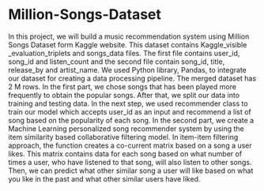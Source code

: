 # Million-Songs-Dataset
In this project, we will build a music recommendation system using Million Songs Dataset form Kaggle website. This dataset contains Kaggle_visible _evaluation_triplets and songs_data files. The first file contains user_id, song_id and listen_count and the second file contain song_id, title, release_by and artist_name. We used Python library, Pandas, to integrate our dataset for creating a data processing pipeline. The merged dataset has 2 M rows.
In the first part, we chose songs that has been played more frequently to obtain the popular songs. After that, we split our data into training and testing data. In the next step, we used recommender class to train our model which accepts user_id as an input and recommend a list of song based on the popularity of each song. 
In the second part, we create a Machine Learning personalized song recommender system by using the item similarity based collaborative filtering model. In item-item filtering approach, the function creates a co-current matrix based on a song a user likes. This matrix contains data for each song based on what number of times a user, who have listened to that song, will also listen to other songs. Then, we can predict what other similar song a user will like based on what you like in the past and what other similar users have liked. 
